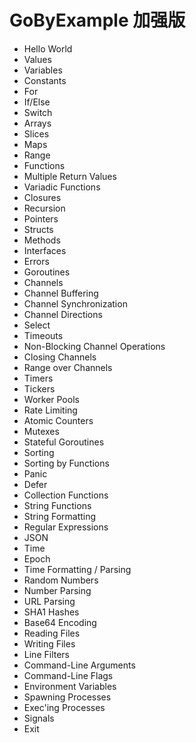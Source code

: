 # GoByExample 加强版


- Hello World
- Values
- Variables
- Constants
- For
- If/Else
- Switch
- Arrays
- Slices
- Maps
- Range
- Functions
- Multiple Return Values
- Variadic Functions
- Closures
- Recursion
- Pointers
- Structs
- Methods
- Interfaces
- Errors
- Goroutines
- Channels
- Channel Buffering
- Channel Synchronization
- Channel Directions
- Select
- Timeouts
- Non-Blocking Channel Operations
- Closing Channels
- Range over Channels
- Timers
- Tickers
- Worker Pools
- Rate Limiting
- Atomic Counters
- Mutexes
- Stateful Goroutines
- Sorting
- Sorting by Functions
- Panic
- Defer
- Collection Functions
- String Functions
- String Formatting
- Regular Expressions
- JSON
- Time
- Epoch
- Time Formatting / Parsing
- Random Numbers
- Number Parsing
- URL Parsing
- SHA1 Hashes
- Base64 Encoding
- Reading Files
- Writing Files
- Line Filters
- Command-Line Arguments
- Command-Line Flags
- Environment Variables
- Spawning Processes
- Exec'ing Processes
- Signals
- Exit
